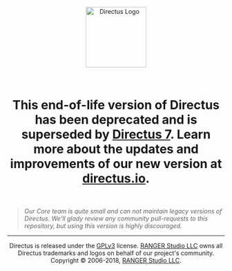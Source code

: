 <p align="center">
  <a href="https://directus.io" target="_blank" rel="noopener noreferrer">
    <img src="https://user-images.githubusercontent.com/522079/43096167-3a1b1118-8e86-11e8-9fb2-7b4e3b1368bc.png" width="140" alt="Directus Logo"/>
  </a>
</p>

<p>&nbsp;</p>

<h1 align="center">
  This end-of-life version of Directus has been deprecated and is superseded by <a href="https://github.com/directus/directus">Directus 7</a>. Learn more about the updates and improvements of our new version at <a href="https://directus.io">directus.io</a>.
</h1>

<p>&nbsp;</p>

> _Our Core team is quite small and can not maintain legacy versions of Directus. We'll glady review any community pull-requests to this repository, but using this version is highly discouraged._

----

<p align="center">
  Directus is released under the <a href="http://www.gnu.org/copyleft/gpl.html">GPLv3</a> license. <a href="http://rangerstudio.com">RANGER Studio LLC</a> owns all Directus trademarks and logos on behalf of our project's community. Copyright © 2006-2018, <a href="http://rangerstudio.com">RANGER Studio LLC</a>.
</p>

